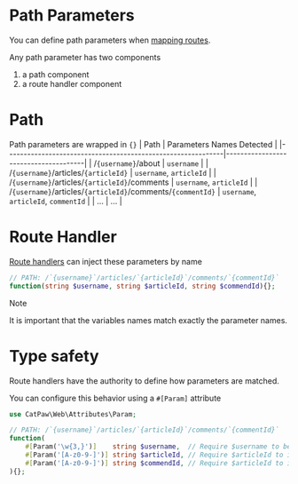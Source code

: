 # Path Parameters

You can define path parameters when [mapping routes](./Server%20Router.md).

Any path parameter has two components
1. a path component
2. a route handler component

# Path

Path parameters are wrapped in `{}`
| Path                                                        | Parameters Names Detected            |
|-------------------------------------------------------------|--------------------------------------|
| /`{username}`/about                                         | `username`                           |
| /`{username}`/articles/`{articleId}`                        | `username`, `articleId`              |
| /`{username}`/articles/`{articleId}`/comments               | `username`, `articleId`              |
| /`{username}`/articles/`{articleId}`/comments/`{commentId}` | `username`, `articleId`, `commentId` |
| ...                                                         | ...                                  |

# Route Handler

[Route handlers](./Server%20Router.md) can inject these parameters by name

```php
// PATH: /`{username}`/articles/`{articleId}`/comments/`{commentId}`
function(string $username, string $articleId, string $commendId){};
```

> [!NOTE]
> It is important that the variables names match exactly the parameter names.

# Type safety

Route handlers have the authority to define how parameters are matched.

You can configure this behavior using a `#[Param]` attribute

```php
use CatPaw\Web\Attributes\Param;

// PATH: /`{username}`/articles/`{articleId}`/comments/`{commentId}`
function(
    #[Param('\w{3,}')]    string $username,  // Require $username to be at least 3 characters long.
    #[Param('[A-z0-9-]')] string $articleId, // Require $articleId to include only characters from A to z, numbers and '-'
    #[Param('[A-z0-9-]')] string $commendId, // Require $articleId to include only characters from A to z, numbers and '-'
){};
```